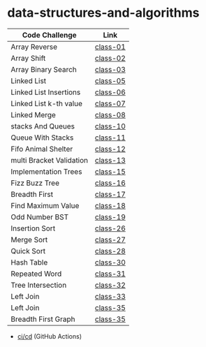 # data-structures-and-algorithms

| Code Challenge | Link |
| -------------- | ---- |
| Array Reverse | [class-01](challenges/arrayReverse) |
| Array Shift | [class-02](challenges/arrayShift) |
| Array Binary Search | [class-03](challenges/arrayBinarySearch) |
| Linked List | [class-05](challenges/linkedList) |
| Linked List Insertions | [class-06](challenges/linkedList) |
| Linked List k-th value | [class-07](challenges/linkedList) |
| Linked Merge | [class-08](challenges/llMerge) |
| stacks And Queues | [class-10](challenges/stacksAndQueues) |
| Queue With Stacks | [class-11](challenges/queueWithStacks) |
| Fifo Animal Shelter | [class-12](challenges/fifoAnimalShelter) |
| multi Bracket Validation | [class-13](challenges/multiBracketValidation) |
| Implementation Trees | [class-15](challenges/tree) |
| Fizz Buzz Tree | [class-16](challenges/fizzBuzzTree) |
| Breadth First | [class-17](challenges/BinaryTree) |
| Find Maximum Value | [class-18](challenges/findMaximumValue) |
| Odd Number BST | [class-19](challenges/oddNumBst) |
| Insertion Sort | [class-26](challenges/insertionSort) |
| Merge Sort | [class-27](challenges/mergeSort) |
| Quick Sort | [class-28](challenges/quickSort) |
| Hash Table | [class-30](challenges/hashtable) |
| Repeated Word | [class-31](challenges/repeatedWord) |
| Tree Intersection | [class-32](challenges/treeIntersection) |
| Left Join | [class-33](challenges/leftJoin) |
| Left Join | [class-35](challenges/graph) |
| Breadth First Graph | [class-35](challenges/breadthFirst) |


- [ci/cd](https://github.com/EsraaMamoun-401-advanced-javascript/data-structures-and-algorithms/actions) (GitHub Actions)